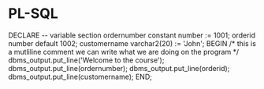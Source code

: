# PL-SQL

DECLARE
-- variable section
ordernumber constant number := 1001;
orderid number default 1002;
customername varchar2(20) := 'John';
BEGIN
/*
this is a mutliline comment
we can write what we are doing on the program
*/
dbms_output.put_line('Welcome to the course');
dbms_output.put_line(ordernumber);
dbms_output.put_line(orderid);
dbms_output.put_line(customername);
END;
